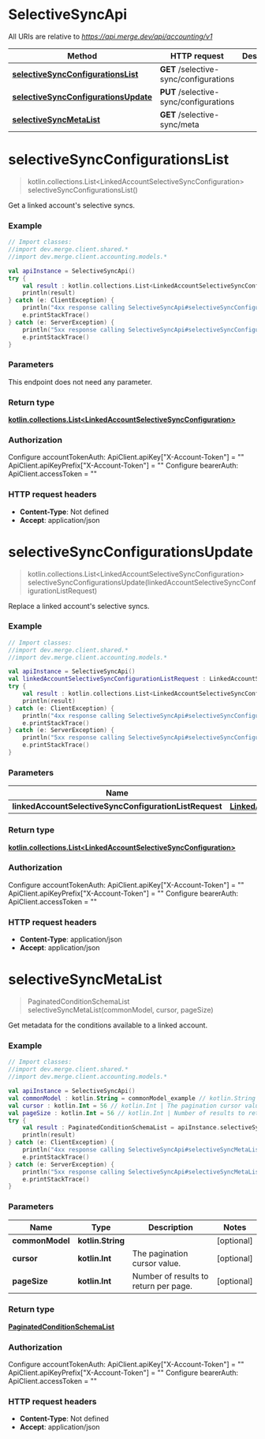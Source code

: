 # SelectiveSyncApi

All URIs are relative to *https://api.merge.dev/api/accounting/v1*

Method | HTTP request | Description
------------- | ------------- | -------------
[**selectiveSyncConfigurationsList**](SelectiveSyncApi.md#selectiveSyncConfigurationsList) | **GET** /selective-sync/configurations | 
[**selectiveSyncConfigurationsUpdate**](SelectiveSyncApi.md#selectiveSyncConfigurationsUpdate) | **PUT** /selective-sync/configurations | 
[**selectiveSyncMetaList**](SelectiveSyncApi.md#selectiveSyncMetaList) | **GET** /selective-sync/meta | 


<a name="selectiveSyncConfigurationsList"></a>
# **selectiveSyncConfigurationsList**
> kotlin.collections.List&lt;LinkedAccountSelectiveSyncConfiguration&gt; selectiveSyncConfigurationsList()



Get a linked account&#39;s selective syncs.

### Example
```kotlin
// Import classes:
//import dev.merge.client.shared.*
//import dev.merge.client.accounting.models.*

val apiInstance = SelectiveSyncApi()
try {
    val result : kotlin.collections.List<LinkedAccountSelectiveSyncConfiguration> = apiInstance.selectiveSyncConfigurationsList()
    println(result)
} catch (e: ClientException) {
    println("4xx response calling SelectiveSyncApi#selectiveSyncConfigurationsList")
    e.printStackTrace()
} catch (e: ServerException) {
    println("5xx response calling SelectiveSyncApi#selectiveSyncConfigurationsList")
    e.printStackTrace()
}
```

### Parameters
This endpoint does not need any parameter.

### Return type

[**kotlin.collections.List&lt;LinkedAccountSelectiveSyncConfiguration&gt;**](LinkedAccountSelectiveSyncConfiguration.md)

### Authorization


Configure accountTokenAuth:
    ApiClient.apiKey["X-Account-Token"] = ""
    ApiClient.apiKeyPrefix["X-Account-Token"] = ""
Configure bearerAuth:
    ApiClient.accessToken = ""

### HTTP request headers

 - **Content-Type**: Not defined
 - **Accept**: application/json

<a name="selectiveSyncConfigurationsUpdate"></a>
# **selectiveSyncConfigurationsUpdate**
> kotlin.collections.List&lt;LinkedAccountSelectiveSyncConfiguration&gt; selectiveSyncConfigurationsUpdate(linkedAccountSelectiveSyncConfigurationListRequest)



Replace a linked account&#39;s selective syncs.

### Example
```kotlin
// Import classes:
//import dev.merge.client.shared.*
//import dev.merge.client.accounting.models.*

val apiInstance = SelectiveSyncApi()
val linkedAccountSelectiveSyncConfigurationListRequest : LinkedAccountSelectiveSyncConfigurationListRequest = {"linked_account_conditons":[{"condition_schema_id":"123e4567-e89b-12d3-a456-426655440000","operator":"GREATER_THAN_OR_EQUAL","value":"2022-01-01T00:00:00Z"}]} // LinkedAccountSelectiveSyncConfigurationListRequest | 
try {
    val result : kotlin.collections.List<LinkedAccountSelectiveSyncConfiguration> = apiInstance.selectiveSyncConfigurationsUpdate(linkedAccountSelectiveSyncConfigurationListRequest)
    println(result)
} catch (e: ClientException) {
    println("4xx response calling SelectiveSyncApi#selectiveSyncConfigurationsUpdate")
    e.printStackTrace()
} catch (e: ServerException) {
    println("5xx response calling SelectiveSyncApi#selectiveSyncConfigurationsUpdate")
    e.printStackTrace()
}
```

### Parameters

Name | Type | Description  | Notes
------------- | ------------- | ------------- | -------------
 **linkedAccountSelectiveSyncConfigurationListRequest** | [**LinkedAccountSelectiveSyncConfigurationListRequest**](LinkedAccountSelectiveSyncConfigurationListRequest.md)|  |

### Return type

[**kotlin.collections.List&lt;LinkedAccountSelectiveSyncConfiguration&gt;**](LinkedAccountSelectiveSyncConfiguration.md)

### Authorization


Configure accountTokenAuth:
    ApiClient.apiKey["X-Account-Token"] = ""
    ApiClient.apiKeyPrefix["X-Account-Token"] = ""
Configure bearerAuth:
    ApiClient.accessToken = ""

### HTTP request headers

 - **Content-Type**: application/json
 - **Accept**: application/json

<a name="selectiveSyncMetaList"></a>
# **selectiveSyncMetaList**
> PaginatedConditionSchemaList selectiveSyncMetaList(commonModel, cursor, pageSize)



Get metadata for the conditions available to a linked account.

### Example
```kotlin
// Import classes:
//import dev.merge.client.shared.*
//import dev.merge.client.accounting.models.*

val apiInstance = SelectiveSyncApi()
val commonModel : kotlin.String = commonModel_example // kotlin.String | 
val cursor : kotlin.Int = 56 // kotlin.Int | The pagination cursor value.
val pageSize : kotlin.Int = 56 // kotlin.Int | Number of results to return per page.
try {
    val result : PaginatedConditionSchemaList = apiInstance.selectiveSyncMetaList(commonModel, cursor, pageSize)
    println(result)
} catch (e: ClientException) {
    println("4xx response calling SelectiveSyncApi#selectiveSyncMetaList")
    e.printStackTrace()
} catch (e: ServerException) {
    println("5xx response calling SelectiveSyncApi#selectiveSyncMetaList")
    e.printStackTrace()
}
```

### Parameters

Name | Type | Description  | Notes
------------- | ------------- | ------------- | -------------
 **commonModel** | **kotlin.String**|  | [optional]
 **cursor** | **kotlin.Int**| The pagination cursor value. | [optional]
 **pageSize** | **kotlin.Int**| Number of results to return per page. | [optional]

### Return type

[**PaginatedConditionSchemaList**](PaginatedConditionSchemaList.md)

### Authorization


Configure accountTokenAuth:
    ApiClient.apiKey["X-Account-Token"] = ""
    ApiClient.apiKeyPrefix["X-Account-Token"] = ""
Configure bearerAuth:
    ApiClient.accessToken = ""

### HTTP request headers

 - **Content-Type**: Not defined
 - **Accept**: application/json

